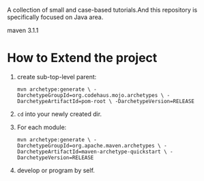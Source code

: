 A collection of small and case-based tutorials.And this repository is specifically focused on Java area.

maven 3.1.1


# How to Extend the project
1. create sub-top-level parent:

    `mvn archetype:generate \
    -DarchetypeGroupId=org.codehaus.mojo.archetypes \
    -DarchetypeArtifactId=pom-root \
    -DarchetypeVersion=RELEASE`
2. `cd` into your newly created dir.
3. For each module:

    `mvn archetype:generate \
-DarchetypeGroupId=org.apache.maven.archetypes \
-DarchetypeArtifactId=maven-archetype-quickstart \
-DarchetypeVersion=RELEASE`
4. develop or program by self.